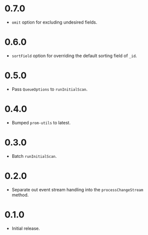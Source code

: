 # 0.7.0

* `omit` option for excluding undesired fields.

# 0.6.0

* `sortField` option for overriding the default sorting field of `_id`.

# 0.5.0

* Pass `QueueOptions` to `runInitialScan`.

# 0.4.0

* Bumped `prom-utils` to latest.

# 0.3.0

* Batch `runInitialScan`. 

# 0.2.0

* Separate out event stream handling into the `processChangeStream` method.

# 0.1.0

* Initial release.
